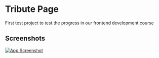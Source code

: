 
# Tribute Page

First test project to test the progress in our frontend development course


## Screenshots

[![App Screenshot](https://iili.io/HTcSOaj.md.png)](https://freeimage.host/i/HTcSOaj)

